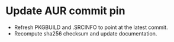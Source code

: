 # Update AUR commit pin

- Refresh PKGBUILD and .SRCINFO to point at the latest commit.
- Recompute sha256 checksum and update documentation.
